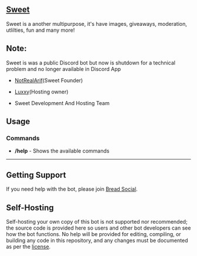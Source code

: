 
## [Sweet](https://discord.gg/K4jgjyxb)

Sweet is a another multipurpose, it's have images, giveaways, moderation, utlilties, fun and many more!

## Note:

Sweet is was a public Discord bot but now is shutdown for a technical problem and no longer available in Discord App

- [NotRealArif](https://github.com/NotRealArif)(Sweet Founder)
- [Luxxy](https://github.com/Luxxy-GF)(Hosting owner)

- Sweet Development And Hosting Team

## Usage
### Commands  
* **/help** - Shows the available commands
---

## Getting Support
If you need help with the bot, please join [Bread Social](https://discord.gg/K4jgjyxb).

## Self-Hosting
Self-hosting your own copy of this bot is not supported nor recommended; the source code is provided here so users and other bot developers can see how the bot functions. No help will be provided for editing, compiling, or building any code in this repository, and any changes must be documented as per the [license](https://github.com/NotRealArif/Sweet-Discord-Bot/blob/main/LICENSE).
